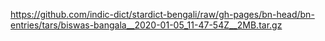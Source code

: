 https://github.com/indic-dict/stardict-bengali/raw/gh-pages/bn-head/bn-entries/tars/biswas-bangala__2020-01-05_11-47-54Z__2MB.tar.gz  
